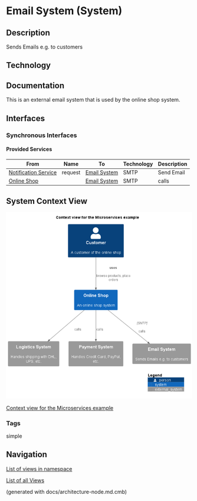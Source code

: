 # Email System (System)
## Description
Sends Emails e.g. to customers

## Technology


## Documentation
This is an external email system that is used by the online shop system.

## Interfaces

### Synchronous Interfaces

#### Provided Services

| From | Name | To | Technology | Description |
|---|---|---|---|---|
| [Notification Service](../../../../software-development/architecture/example/microservices/notification-service.md) | request | [Email System](../../../../software-development/architecture/example/microservices/email-system.md) | SMTP | Send Email |
| [Online Shop](../../../../software-development/architecture/example/microservices/online-shop.md) |  | [Email System](../../../../software-development/architecture/example/microservices/email-system.md) | SMTP | calls |

## System Context View
![Context view for the Microservices example](../../../../software-development/architecture/example/microservices/context-view.png)

[Context view for the Microservices example](../../../../software-development/architecture/example/microservices/context-view.md)

### Tags
simple


## Navigation
[List of views in namespace](./views-in-namespace.md)

[List of all Views](../../../../views.md)

(generated with docs/architecture-node.md.cmb)

